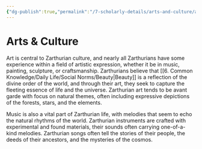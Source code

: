 ```yaml
---
{"dg-publish":true,"permalink":"/7-scholarly-details/arts-and-culture/arts-and-culture/","noteIcon":""}
---
```


# Arts & Culture

Art is central to Zarthurian culture, and nearly all Zarthurians have some experience within a field of artistic expression, whether it be in music, painting, sculpture, or craftsmanship. Zarthurians believe that [[6. Common Knowledge/Daily Life/Social Norms/Beauty\|Beauty]] is a reflection of the divine order of the world, and through their art, they seek to capture the fleeting essence of life and the universe. Zarthurian art tends to be avant garde with focus on natural themes, often including expressive depictions of the forests, stars, and the elements.

Music is also a vital part of Zarthurian life, with melodies that seem to echo the natural rhythms of the world. Zarthurian instruments are crafted with experimental and found materials, their sounds often carrying one-of-a-kind melodies. Zarthurian songs often tell the stories of their people, the deeds of their ancestors, and the mysteries of the cosmos.
